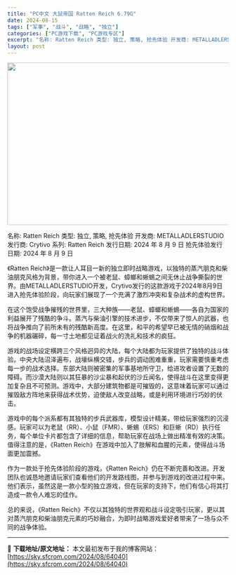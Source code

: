 ```yaml
---
title: "PC中文 大鼠帝国 Ratten Reich 6.79G"
date: 2024-08-15
tags: ["军事", "战斗", "战略", "独立"]
categories: ["PC游戏下载", "PC游戏专区"]
excerpt: "名称: Ratten Reich 类型: 独立, 策略, 抢先体验 开发商: METALLADLERSTUDIO 发行商: Crytivo 系列: Ratten Reich 发行日期: 2024 年 8 月 9 日 抢先体验发行日期: 2024 年 8 月 9 日 《Ratten Reich》是一款&hellip;"
layout: post
---
```


<img class="aligncenter size-full wp-image-64041" src="https://sky.sfcrom.com/wp-content/uploads/2024/08/2024081507465565.webp" alt="" width="660" height="370" />

名称: Ratten Reich
类型: 独立, 策略, 抢先体验
开发商: METALLADLERSTUDIO
发行商: Crytivo
系列: Ratten Reich
发行日期: 2024 年 8 月 9 日
抢先体验发行日期: 2024 年 8 月 9 日

《Ratten Reich》是一款让人耳目一新的独立即时战略游戏，以独特的蒸汽朋克和柴油朋克风格为背景，带你进入一个被老鼠、蟑螂和蜥蜴之间无休止战争撕裂的世界。由METALLADLERSTUDIO开发，Crytivo发行的这款游戏于2024年8月9日进入抢先体验阶段，向玩家们展现了一个充满了激烈冲突和复杂战术的虚构世界。

在这个饱受战争摧残的世界里，三大种族——老鼠、蟑螂和蜥蜴——各自为国家的利益展开了残酷的争斗。蒸汽与柴油引擎的技术进步，不仅带来了惊人的武器，也将战争推向了前所未有的残酷新高度。在这里，和平的希望早已被无情的硝烟和战争的机器碾碎，每一寸土地都见证着战火的洗礼和技术的疯狂。

游戏的战场设定横跨三个风格迥异的大陆，每个大陆都为玩家提供了独特的战斗体验。中央大陆沼泽遍布，战壕纵横交错，步兵的调动困难重重，玩家需要慎重考虑每一步的战术选择。东部大陆则被密集的军事基地所守卫，给进攻者设置了无数的障碍。而沙漠大陆则以其狂暴的沙尘暴和起伏的沙丘闻名，使得战斗在这里变得更加复杂且不可预测。游戏中，大部分建筑物都是可摧毁的，这意味着玩家可以通过摧毁敌方阵地来获得战术优势，迫使敌人改变战略，或是利用环境进行巧妙的伏击。

游戏中的每个派系都有其独特的步兵武器库，模型设计精美，带给玩家强烈的沉浸感。玩家可以为老鼠（RR）、小鼠（FMR）、蜥蜴（ERS）和巨蜥（RD）执行任务，每个单位卡片都包含了详细的信息，帮助玩家在战场上做出精准有效的决策。值得注意的是，《Ratten Reich》在游戏中加入了肢解和血腥的元素，使得战斗场面更加震撼。

作为一款处于抢先体验阶段的游戏，《Ratten Reich》仍在不断完善和改进。开发团队也诚恳地邀请玩家们查看他们的开发路线图，并参与到游戏的改进过程中来。他们表示，虽然这是一款小型的独立游戏，但在玩家的支持下，他们有信心将其打造成一款令人难忘的佳作。

总的来说，《Ratten Reich》不仅以其独特的世界观和战斗设定吸引玩家，更以其对蒸汽朋克和柴油朋克元素的巧妙融合，为即时战略游戏爱好者带来了一场与众不同的战争体验。

---
📖 **下载地址/原文地址：** 本文最初发布于我的博客网站：[https://sky.sfcrom.com/2024/08/64040](https://sky.sfcrom.com/2024/08/64040)

